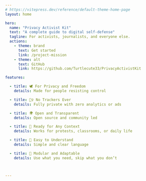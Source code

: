 ```yaml
---
# https://vitepress.dev/reference/default-theme-home-page
layout: home

hero:
  name: "Privacy Activist Kit"
  text: "A complete guide to digital self-defense"
  tagline: For activists, journalists, and everyone else.
  actions:
    - theme: brand
      text: Get started
      link: /project-mission
    - theme: alt
      text: GitHub
      link: https://github.com/Turtlecute33/PrivacyActivistKit

features:

  - title: 🕊️ For Privacy and Freedom  
    details: Made for people resisting control

  - title: 🙅‍♀️ No Trackers Ever
    details: Fully private with zero analytics or ads

  - title: 🌍 Open and Transparent
    details: Open source and community led

  - title: 🎒 Ready for Any Context
    details: Works for protests, classrooms, or daily life

  - title: 📖 Easy to Understand
    details: Simple and clear language

  - title: 🧩 Modular and Adaptable
    details: Use what you need, skip what you don’t 



---
```



